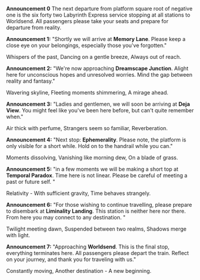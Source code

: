 **Announcement 0**
The next departure from platform square root of negative one is the six forty two Labyrinth Express service stopping at all stations to Worldsend. All passengers please take your seats and prepare for departure from reality. 

**Announcement 1:** "Shortly we will arrive at **Memory Lane**. Please keep a close eye on your belongings, especially those you've forgotten."

Whispers of the past,
Dancing on a gentle breeze,
Always out of reach.

**Announcement 2:** "We're now approaching **Dreamscape Junction**. Alight here for unconscious hopes and unresolved worries. Mind the gap between reality and fantasy."

Wavering skyline,
Fleeting moments shimmering,
A mirage ahead.

**Announcement 3:** "Ladies and gentlemen, we will soon be arriving at **Deja View**. You might feel like you've been here before, but can't quite remember when."

Air thick with perfume,
Strangers seem so familiar,
Reverberation.

**Announcement 4:** "Next stop: **Ephemerality**. Please note, the platform is only visible for a short while. Hold on to the handrail while you can."

Moments dissolving,
Vanishing like morning dew,
On a blade of grass.

**Announcement 5:** "in a few moments we will be making a short top at **Temporal Paradox**. Time here is not linear. Please be careful of meeting a past or future self. "

Relativity - 
With sufficient gravity, 
Time behaves strangely. 

**Announcement 6:** "For those wishing to continue travelling, please prepare to disembark at **Liminality Landing**. This station is neither here nor there. From here you may connect to any destination. "

Twilight meeting dawn,
Suspended between two realms,
Shadows merge with light.

**Announcement 7:** "Approaching **Worldsend**. This is the final stop, everything terminates here. All passengers please depart the train. Reflect on your journey, and thank you for traveling with us."

Constantly moving, 
Another destination - 
A new beginning. 